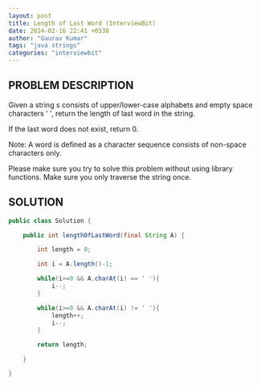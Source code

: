 ```yaml
---
layout: post
title: Length of Last Word (InterviewBit)
date: 2024-02-16 22:41 +0530
author: "Gaurav Kumar"
tags: "java strings"
categories: "interviewbit"
---
```


## PROBLEM DESCRIPTION

Given a string s consists of upper/lower-case alphabets and empty space characters ' ', return the length of last word in the string.

If the last word does not exist, return 0.

Note: A word is defined as a character sequence consists of non-space characters only.

Please make sure you try to solve this problem without using library functions. Make sure you only traverse the string once.

## SOLUTION

```java
public class Solution {

    public int lengthOfLastWord(final String A) {

        int length = 0;

        int i = A.length()-1;

        while(i>=0 && A.charAt(i) == ' '){
            i--;
        }

        while(i>=0 && A.charAt(i) != ' '){
            length++;
            i--;
        }

        return length;

    }

}
```
